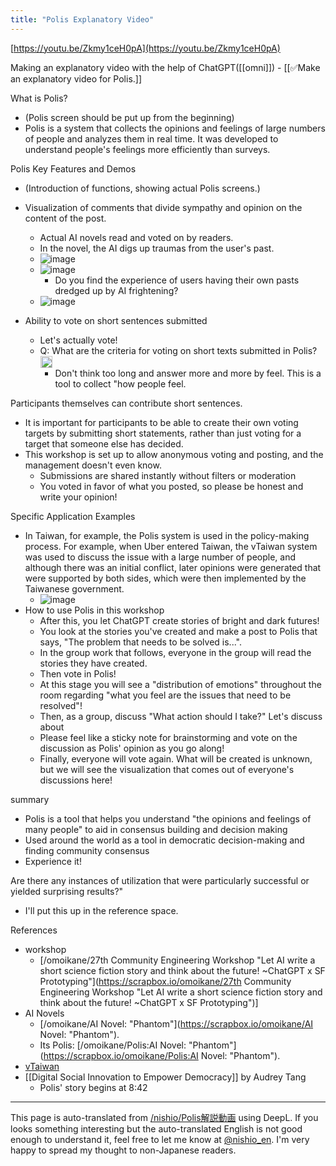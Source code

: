 ```yaml
---
title: "Polis Explanatory Video"
---
```


[https://youtu.be/Zkmy1ceH0pA](https://youtu.be/Zkmy1ceH0pA)


Making an explanatory video with the help of ChatGPT([[omni]])
    - [[✅Make an explanatory video for Polis.]]

What is Polis?
- (Polis screen should be put up from the beginning)
- Polis is a system that collects the opinions and feelings of large numbers of people and analyzes them in real time. It was developed to understand people's feelings more efficiently than surveys.

Polis Key Features and Demos
- (Introduction of functions, showing actual Polis screens.)

- Visualization of comments that divide sympathy and opinion on the content of the post.
    - Actual AI novels read and voted on by readers.
    - In the novel, the AI digs up traumas from the user's past.
    - ![image](https://gyazo.com/3112264477951c94eacba5fa1253d362/thumb/1000)
    - ![image](https://gyazo.com/84c1e0a30eeed1adecf0c0fc5109f389/thumb/1000)
        - Do you find the experience of users having their own pasts dredged up by AI frightening?
    - ![image](https://gyazo.com/00ee3770007179886ba5e06557ee2ab4/thumb/1000)

- Ability to vote on short sentences submitted
    - Let's actually vote!
    - Q: What are the criteria for voting on short texts submitted in Polis?<img src='https://scrapbox.io/api/pages/nishio-en/gpt/icon' alt='gpt.icon' height="19.5"/>
        - Don't think too long and answer more and more by feel. This is a tool to collect "how people feel.

Participants themselves can contribute short sentences.
- It is important for participants to be able to create their own voting targets by submitting short statements, rather than just voting for a target that someone else has decided.
- This workshop is set up to allow anonymous voting and posting, and the management doesn't even know.
    - Submissions are shared instantly without filters or moderation
    - You voted in favor of what you posted, so please be honest and write your opinion!

Specific Application Examples
- In Taiwan, for example, the Polis system is used in the policy-making process. For example, when Uber entered Taiwan, the vTaiwan system was used to discuss the issue with a large number of people, and although there was an initial conflict, later opinions were generated that were supported by both sides, which were then implemented by the Taiwanese government.
    - ![image](https://gyazo.com/4c598f316c66b0830a785ca7419e69eb/thumb/1000)
- How to use Polis in this workshop
    - After this, you let ChatGPT create stories of bright and dark futures!
    - You look at the stories you've created and make a post to Polis that says, "The problem that needs to be solved is...".
    - In the group work that follows, everyone in the group will read the stories they have created.
    - Then vote in Polis!
    - At this stage you will see a "distribution of emotions" throughout the room regarding "what you feel are the issues that need to be resolved"!
    - Then, as a group, discuss "What action should I take?" Let's discuss about
    - Please feel like a sticky note for brainstorming and vote on the discussion as Polis' opinion as you go along!
    - Finally, everyone will vote again. What will be created is unknown, but we will see the visualization that comes out of everyone's discussions here!

summary
- Polis is a tool that helps you understand "the opinions and feelings of many people" to aid in consensus building and decision making
- Used around the world as a tool in democratic decision-making and finding community consensus
- Experience it!

Are there any instances of utilization that were particularly successful or yielded surprising results?"
- I'll put this up in the reference space.

References
- workshop
    - [/omoikane/27th Community Engineering Workshop "Let AI write a short science fiction story and think about the future! ~ChatGPT x SF Prototyping"](https://scrapbox.io/omoikane/27th Community Engineering Workshop "Let AI write a short science fiction story and think about the future! ~ChatGPT x SF Prototyping")]
- AI Novels
    - [/omoikane/AI Novel: "Phantom"](https://scrapbox.io/omoikane/AI Novel: "Phantom").
    - Its Polis: [/omoikane/Polis:AI Novel: "Phantom"](https://scrapbox.io/omoikane/Polis:AI Novel: "Phantom").
- [vTaiwan](https://info.vtaiwan.tw/)
- [[Digital Social Innovation to Empower Democracy]] by Audrey Tang
    - Polis' story begins at 8:42

---
This page is auto-translated from [/nishio/Polis解説動画](https://scrapbox.io/nishio/Polis解説動画) using DeepL. If you looks something interesting but the auto-translated English is not good enough to understand it, feel free to let me know at [@nishio_en](https://twitter.com/nishio_en). I'm very happy to spread my thought to non-Japanese readers.